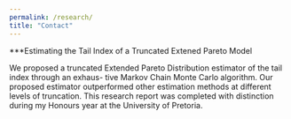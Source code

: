 ```yaml
---
permalink: /research/
title: "Contact"
---
```


***Estimating the Tail Index of a Truncated Extened Pareto Model

We proposed a truncated Extended Pareto Distribution estimator of the tail index through an exhaus-
tive Markov Chain Monte Carlo algorithm. Our proposed estimator outperformed other estimation
methods at different levels of truncation. This research report was completed with distinction during
my Honours year at the University of Pretoria.
